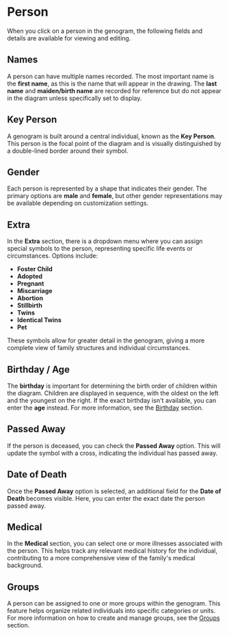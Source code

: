 # Person

When you click on a person in the genogram, the following fields and details are available for viewing and editing.

## Names

A person can have multiple names recorded. The most important name is the **first name**, as this is the name that will appear in the drawing. The **last name** and **maiden/birth name** are recorded for reference but do not appear in the diagram unless specifically set to display.

## Key Person

A genogram is built around a central individual, known as the **Key Person**. This person is the focal point of the diagram and is visually distinguished by a double-lined border around their symbol.

## Gender

Each person is represented by a shape that indicates their gender. The primary options are **male** and **female**, but other gender representations may be available depending on customization settings.

## Extra

In the **Extra** section, there is a dropdown menu where you can assign special symbols to the person, representing specific life events or circumstances. Options include:
- **Foster Child**
- **Adopted**
- **Pregnant**
- **Miscarriage**
- **Abortion**
- **Stillbirth**
- **Twins**
- **Identical Twins**
- **Pet**

These symbols allow for greater detail in the genogram, giving a more complete view of family structures and individual circumstances.

## Birthday / Age

The **birthday** is important for determining the birth order of children within the diagram. Children are displayed in sequence, with the oldest on the left and the youngest on the right. If the exact birthday isn't available, you can enter the **age** instead. For more information, see the [Birthday](birthday.md) section.

## Passed Away

If the person is deceased, you can check the **Passed Away** option. This will update the symbol with a cross, indicating the individual has passed away.

## Date of Death

Once the **Passed Away** option is selected, an additional field for the **Date of Death** becomes visible. Here, you can enter the exact date the person passed away.

## Medical

In the **Medical** section, you can select one or more illnesses associated with the person. This helps track any relevant medical history for the individual, contributing to a more comprehensive view of the family's medical background.

## Groups

A person can be assigned to one or more groups within the genogram. This feature helps organize related individuals into specific categories or units. For more information on how to create and manage groups, see the [Groups](groups.md) section.
